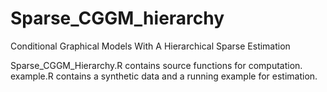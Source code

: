 # Sparse_CGGM_hierarchy
Conditional Graphical Models With A Hierarchical Sparse Estimation

Sparse_CGGM_Hierarchy.R contains source functions for computation.
example.R contains a synthetic data and a running example for estimation.

